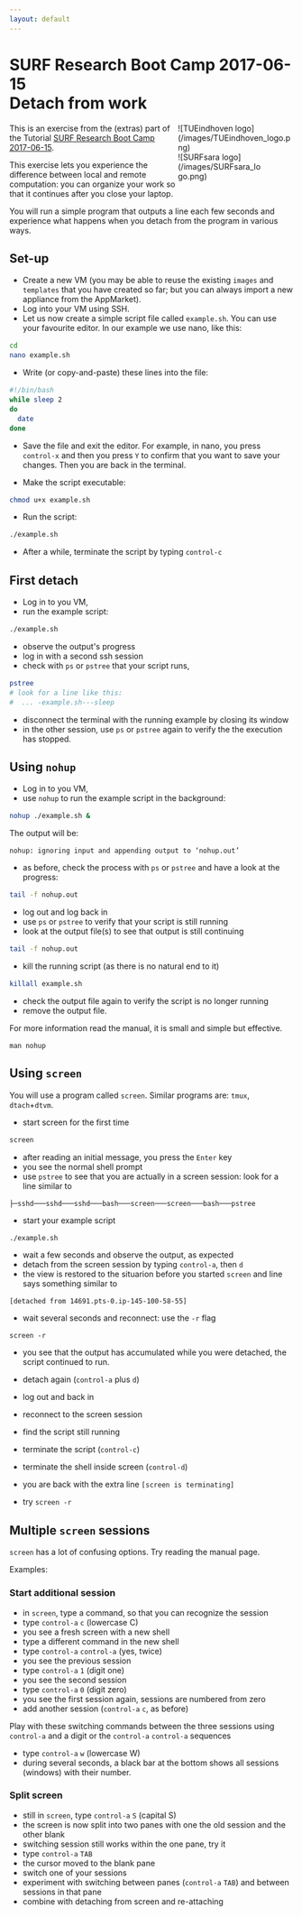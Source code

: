 ```yaml
---
layout: default
---
```


# SURF Research Boot Camp 2017-06-15  <br/> Detach from work 

<div style="float:right;max-width:205px;" markdown="1">
![TUEindhoven logo](/images/TUEindhoven_logo.png)

<div style="max-width:150px;" markdown="1">
![SURFsara logo](/images/SURFsara_logo.png)
</div>
</div>

This is an exercise from the (extras) part of the Tutorial [SURF Research Boot Camp 2017-06-15](.).

This exercise lets you experience the difference between local and remote computation: you can organize your work so that it continues after you close your laptop.

You will run a simple program that outputs a line each few seconds and experience what happens when you detach from the program in various ways.

## Set-up

- Create a new VM (you may be able to reuse the existing `images` and `templates` that you have created so far; but you can always import a new appliance from the AppMarket).
- Log into your VM using SSH.
- Let us now create a simple script file called `example.sh`. You can use your favourite editor. In our example we use nano, like this: 

```bash
cd
nano example.sh
```

- Write (or copy-and-paste) these lines into the file:

```bash
#!/bin/bash
while sleep 2
do
  date
done
```

- Save the file and exit the editor. For example, in nano, you press `control-x` and then you press `Y` to confirm that you want to save your changes. Then you are back in the terminal.

- Make the script executable:

```bash
chmod u+x example.sh
```

- Run the script:

```bash
./example.sh
```

- After a while, terminate the script by typing `control-c`

## First detach

- Log in to you VM,
- run the example script:

```bash
./example.sh
```

- observe the output's progress
- log in with a second ssh session
- check with `ps` or `pstree` that your script runs,

```bash
pstree
# look for a line like this:
#  ... -example.sh---sleep
```

- disconnect the terminal with the running example by closing its window
- in the other session, use `ps` or `pstree` again to verify the the execution has stopped.

## Using `nohup`

- Log in to you VM,
- use `nohup` to run the example script in the background:

```bash
nohup ./example.sh &
```

The output will be:

```
nohup: ignoring input and appending output to ‘nohup.out’
```

- as before, check the process with `ps` or `pstree` and have a look at the progress:

```bash
tail -f nohup.out
```

- log out and log back in
- use `ps` or `pstree` to verify that your script is still running
- look at the output file(s) to see that output is still continuing

```bash
tail -f nohup.out
```

- kill the running script (as there is no natural end to it)

```bash
killall example.sh
```

- check the output file again to verify the script is no longer running
- remove the output file.

For more information read the manual, it is small and simple but effective. 

```
man nohup
```

## Using `screen`

You will use a program called `screen`. Similar programs are:  `tmux`, `dtach`+`dtvm`.

- start screen for the first time

```bash
screen
```

- after reading an initial message, you press the `Enter` key
- you see the normal shell prompt
- use `pstree` to see that you are actually in a screen session: look for a line similar to

```
├─sshd───sshd───sshd───bash───screen───screen───bash───pstree

```

- start your example script

```bash
./example.sh
```

- wait a few seconds and observe the output, as expected
- detach from the screen session by typing `control-a`, then `d`
- the view is restored to the situarion before you started `screen` and line says something similar to
 
``` 
[detached from 14691.pts-0.ip-145-100-58-55]
```

- wait several seconds and reconnect: use the `-r` flag

```
screen -r
```

- you see that the output has accumulated while you were detached, the script continued to run. 
- detach again (`control-a` plus `d`)
- log out and back in
- reconnect to the screen session
- find the script still running

- terminate the script (`control-c`)
- terminate the shell inside screen (`control-d`)
- you are back with the extra line `[screen is terminating]`
- try `screen -r`

## Multiple `screen` sessions

`screen` has a lot of confusing options. Try reading the manual page.

Examples:

### Start additional session

- in `screen`, type a command, so that you can recognize the session 
- type `control-a` `c` (lowercase C)
- you see a fresh screen with a new shell
- type a different command in the new shell
- type `control-a` `control-a` (yes, twice)
- you see the previous session
- type `control-a` `1` (digit one)
- you see the second session 
- type `control-a` `0` (digit zero)
- you see the first session again, sessions are numbered from zero
- add another session (`control-a` `c`, as before)

Play with these switching commands between the three sessions using `control-a` and a digit or the `control-a` `control-a` sequences

- type `control-a` `w` (lowercase W)
- during several seconds, a black bar at the bottom shows all sessions (windows) with their number.

### Split screen

- still in `screen`, type `control-a` `S` (capital S)
- the screen is now split into two panes with one the old session and the other blank
- switching session still works within the one pane, try it
- type `control-a` `TAB`
- the cursor moved to the blank pane
- switch one of your sessions
- experiment with switching between panes (`control-a` `TAB`) and between sessions in that pane
- combine with detaching from screen and re-attaching
